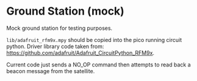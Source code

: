 # Ground Station (mock)

Mock ground station for testing purposes.

`lib/adafruit_rfm9x.mpy` should be copied into the pico running circuit python. Driver library code taken from: https://github.com/adafruit/Adafruit_CircuitPython_RFM9x.

Current code just sends a NO_OP command then attempts to read back a beacon message from the satellite.
